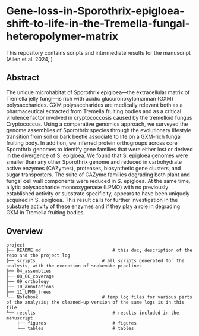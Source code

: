# Gene-loss-in-Sporothrix-epigloea-shift-to-life-in-the-Tremella-fungal-heteropolymer-matrix

This repository contains scripts and intermediate results for the manuscript (Allen et al. 2024, <journal>)

## Abstract
The unique microhabitat of Sporothrix epigloea—the extracellular matrix of Tremella jelly fungi—is rich with acidic glucuronoxylomannan (GXM) polysaccharides.  GXM polysaccharides are medically relevant both as a pharmaceutical extracted from Tremella fruiting bodies and as a critical virulence factor involved in cryptococcosis caused by the tremelloid fungus Cryptococcus.  Using a comparative genomics approach, we surveyed the genome assemblies of Sporothrix species through the evolutionary lifestyle transition from soil or bark beetle associate to life on a GXM-rich fungal fruiting body.  In addition, we inferred protein orthogroups across core Sporothrix genomes to identify gene families that were either lost or derived in the divergence of S. epigloea.  We found that S. epigloea genomes were smaller than any other Sporothrix genome and reduced in carbohydrate active enzymes (CAZymes), proteases, biosynthetic gene clusters, and sugar transporters.  The suite of CAZyme families degrading both plant and fungal cell wall components were reduced in S. epigloea.  At the same time, a lytic polysaccharide monooxygenase (LPMO) with no previously established activity or substrate specificity, appears to have been uniquely acquired in S. epigloea.  This result calls for further investigation in the substrate activity of these enzymes and if they play a role in degrading GXM in Tremella fruiting bodies.


## Overview
```
project
├── README.md							# this doc; description of the repo and the project log
├── scripts							# all scripts generated for the analysis, with the exception of snakemake pipelines
├── 04_assemblies				
├── 08_GC_coverage						
├── 09_orthology
├── 10_annotations			
├── 11_LPMO_trees						
└── Notebook 						# temp log files for various parts of the analysis; the cleaned-up version of the same logs is in this file
└── results 							# results included in the manuscript
    ├── figures 						# figures
    └── tables 							# tables

```